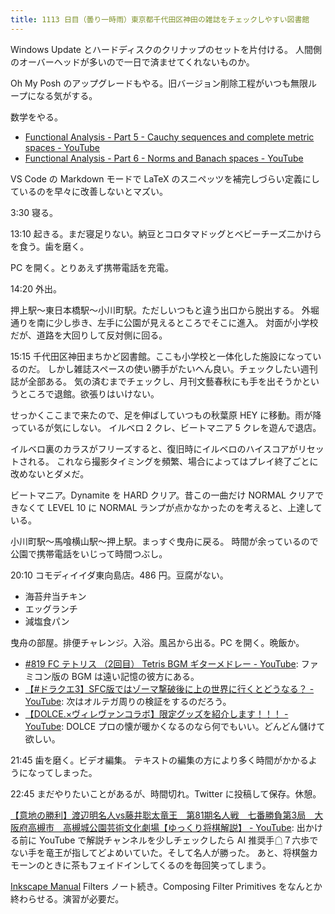 ```yaml
---
title: 1113 日目（曇り一時雨）東京都千代田区神田の雑誌をチェックしやすい図書館
---
```


Windows Update とハードディスクのクリナップのセットを片付ける。
人間側のオーバーヘッドが多いので一日で済ませてくれないものか。

Oh My Posh のアップグレードもやる。旧バージョン削除工程がいつも無限ループになる気がする。

数学をやる。

* [Functional Analysis - Part 5 - Cauchy sequences and complete metric spaces - YouTube](https://www.youtube.com/watch?v=kdKYV0B145k&list=PLBh2i93oe2qsGKDOsuVVw-OCAfprrnGfr&index=5)
* [Functional Analysis - Part 6 - Norms and Banach spaces - YouTube](https://www.youtube.com/watch?v=imYQJOgUx7Y&list=PLBh2i93oe2qsGKDOsuVVw-OCAfprrnGfr&index=6)

VS Code の Markdown モードで LaTeX のスニペッツを補完しづらい定義にしているのを早々に改善しないとマズい。

3:30 寝る。

13:10 起きる。まだ寝足りない。納豆とコロタマドッグとベビーチーズ二かけらを食う。歯を磨く。

PC を開く。とりあえず携帯電話を充電。

14:20 外出。

押上駅～東日本橋駅～小川町駅。ただしいつもと違う出口から脱出する。
外堀通りを南に少し歩き、左手に公園が見えるところでそこに進入。
対面が小学校だが、道路を大回りして反対側に回る。

<blockquote class="twitter-tweet"
  data-conversation="none"
  data-media-max-width="480" data-theme="dark" data-align="center">
<a href="https://twitter.com/showa_yojyo/status/1657745634278117377"></a>
</blockquote>

15:15 千代田区神田まちかど図書館。ここも小学校と一体化した施設になっているのだ。
しかし雑誌スペースの使い勝手がたいへん良い。チェックしたい週刊誌が全部ある。
気の済むまでチェックし、月刊文藝春秋にも手を出そうかというところで退館。欲張りはいけない。

せっかくここまで来たので、足を伸ばしていつもの秋葉原 HEY に移動。雨が降っているが気にしない。
イルベロ 2 クレ、ビートマニア 5 クレを遊んで退店。

イルベロ裏のカラスがフリーズすると、復旧時にイルベロのハイスコアがリセットされる。
これなら撮影タイミングを頻繁、場合によってはプレイ終了ごとに改めないとダメだ。

ビートマニア。Dynamite を HARD クリア。昔この一曲だけ NORMAL クリアできなくて
LEVEL 10 に NORMAL ランプが点かなかったのを考えると、上達している。

小川町駅～馬喰横山駅～押上駅。まっすぐ曳舟に戻る。
時間が余っているので公園で携帯電話をいじって時間つぶし。

20:10 コモディイイダ東向島店。486 円。豆腐がない。

* 海苔弁当チキン
* エッグランチ
* 減塩食パン

曳舟の部屋。排便チャレンジ。入浴。風呂から出る。PC を開く。晩飯か。

* [#819 FC テトリス （2回目） Tetris BGM ギターメドレー - YouTube](https://www.youtube.com/watch?v=NJ8MZ_HYDM4):
  ファミコン版の BGM は遠い記憶の彼方にある。
* [【#ドラクエ3】SFC版ではゾーマ撃破後に上の世界に行くとどうなる？ - YouTube](https://www.youtube.com/watch?v=p4ATflPiLaY):
  次はオルテガ周りの検証をするのだろう。
* [【DOLCE.×ヴィレヴァンコラボ】限定グッズを紹介します！！！ - YouTube](https://www.youtube.com/watch?v=0BObUncD1iY):
  DOLCE プロの懐が暖かくなるのなら何でもいい。どんどん儲けて欲しい。

21:45 歯を磨く。ビデオ編集。
テキストの編集の方により多く時間がかかるようになってしまった。

22:45 まだやりたいことがあるが、時間切れ。Twitter に投稿して保存。休憩。

[【意地の勝利】渡辺明名人vs藤井聡太竜王　第81期名人戦　七番勝負第3局　大阪府高槻市　高槻城公園芸術文化劇場【ゆっくり将棋解説】 - YouTube](https://www.youtube.com/watch?v=qoji_lwDVJ0):
出かける前に YouTube で解説チャンネルを少しチェックしたら
AI 推奨手☖７六歩でない手を竜王が指してどよめいていた。そして名人が勝った。
あと、将棋盤カモーンのときに茶もフェイドインしてくるのを毎回笑ってしまう。

[Inkscape Manual] Filters ノート続き。Composing Filter Primitives をなんとか終わらせる。演習が必要だ。

[Inkscape Manual]: <http://tavmjong.free.fr/INKSCAPE/MANUAL/html/>
